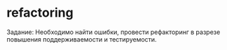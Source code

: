 # refactoring
Задание: Необходимо найти ошибки, провести рефакторинг в разрезе повышения поддерживаемости и тестируемости.
